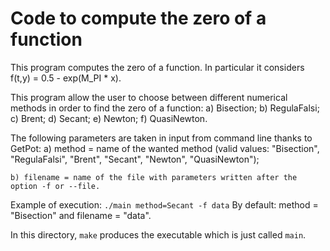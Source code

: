 # Code to compute the zero of a function #

This program computes the zero of a function. In particular it considers f(t,y) = 0.5 - exp(M_PI * x).

This program allow the user to choose between different numerical methods in order to find the zero of a function:
	a) Bisection;
	b) RegulaFalsi;
	c) Brent;
	d) Secant;
	e) Newton;
	f) QuasiNewton.

The following parameters are taken in input from command line thanks to GetPot:
	a) method	= name of the wanted method
	   (valid values: "Bisection", "RegulaFalsi", "Brent", "Secant", "Newton", "QuasiNewton");
	   
	b) filename	= name of the file with parameters written after the option -f or --file.

Example of execution: `./main method=Secant -f data`
By default: method = "Bisection" and filename = "data".

In this directory, `make` produces the executable which is just called `main`.


